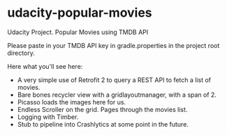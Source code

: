 # udacity-popular-movies
Udacity Project. Popular Movies using TMDB API

Please paste in your TMDB API key in gradle.properties in the project root directory.

Here what you'll see here:
- A very simple use of Retrofit 2 to query a REST API to fetch a list of movies.
- Bare bones recycler view with a gridlayoutmanager, with a span of 2.
- Picasso loads the images here for us.
- Endless Scroller on the grid. Pages through the movies list.
- Logging with Timber.
- Stub to pipeline into Crashlytics at some point in the future.
